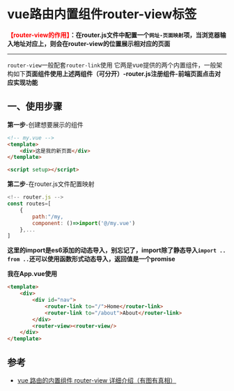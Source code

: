 # vue路由内置组件router-view标签
<strong><font color=red>【router-view的作用】</font>：在router.js文件中配置一个`网址-页面映射`项，当浏览器输入地址对应上，则会在router-view的位置展示相对应的页面</strong>

---------------------------------------
`router-view`一般配套`router-link`使用
它两是vue提供的两个内置组件，一般架构如下**页面组件使用上述两组件（可分开）-router.js注册组件-前端页面点击对应实现功能**<br/>

## 一、使用步骤
**第一步**-创建想要展示的组件
```html
<!-- my.vue -->
<template>
    <div>这是我的新页面</div>
</template>

<script setup></script>
```

**第二步**-在router.js文件配置映射
```js
<!-- router.js -->
const routes=[
    {
        path:"/my,
        component: ()=>import('@/my.vue')
    },...
]
```
**这里的import是es6添加的动态导入，别忘记了，import除了静态导入`import .. from ..`还可以使用函数形式动态导入，返回值是一个promise**

**我在App.vue使用**
```HTML
<template>
    <div>
        <div id="nav">
            <router-link to="/">Home</router-link>
            <router-link to="/about">About</router-link>
        </div>
        <router-view><router-view/>
    </div>
</template>
```

## 参考
- [vue 路由的内置组件 router-view 详细介绍（有图有真相）](https://blog.csdn.net/qq_44163269/article/details/105185163)
